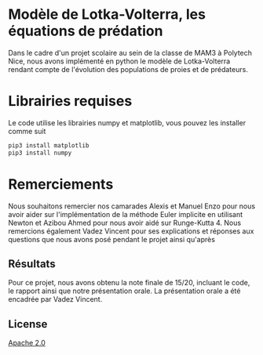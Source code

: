 # Modèle de Lotka-Volterra, les équations de prédation
Dans le cadre d'un projet scolaire au sein de la classe de MAM3 à Polytech Nice, nous avons implémenté en python le modèle de Lotka-Volterra rendant compte de l'évolution des populations de proies et de prédateurs.
# Librairies requises
Le code utilise les librairies numpy et matplotlib, vous pouvez les installer comme suit 
```bash
pip3 install matplotlib
pip3 install numpy
```
# Remerciements 
Nous souhaitons remercier nos camarades Alexis et Manuel Enzo pour nous avoir aider sur l'implémentation de la méthode Euler implicite en utilisant Newton et Azibou Ahmed pour nous avoir aidé sur Runge-Kutta 4. Nous remercions également Vadez Vincent pour ses explications et réponses aux questions que nous avons posé pendant le projet ainsi qu'après
## Résultats
Pour ce projet, nous avons obtenu la note finale de 15/20, incluant le code, le rapport ainsi que notre présentation orale. La présentation orale a été encadrée par Vadez Vincent.

## License

[Apache 2.0](https://choosealicense.com/licenses/apache-2.0/)

